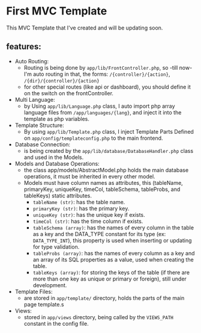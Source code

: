 # First MVC Template
This MVC Template that I've created and will be updating soon.

## features:
- Auto Routing: 
  * Routing is being done by ```app/lib/FrontController.php```, so -till now- I'm
  auto routing in that, the forms: ```/{controller}/{action}```, ```/{dir}/{controller}/{action}```
  * for other special routes (like api or dashboard), you should define it on the switch on the frontController.
- Multi Language: 
  - by Using ```app/lib/Language.php``` class, I auto import php array language files from ```/app/languages/{lang}```, and inject it into the template as php variables.
- Template Structure:
  - By using ```app/lib/Template.php``` class, I inject Template Parts Defined on ```app/config/templateconfig.php``` to the main frontend.
- Database Connection: 
  - is being created by the ```app/lib/database/DatabaseHandler.php``` class and used in the Models.
- Models and Database Operations:
  - the class app/models/AbstractModel.php holds the main database operations, it must be inherited in every other model.
  - Models must have column names as attributes, this (tableName, primaryKey, uniqueKey, timeCol, tableSchema, tableProbs, and tableKeys) static attributes.
    - ```tableName (str)```: has the table name.
    - ```primaryKey (str)```: has the primary key.
    - ```uniqueKey (str)```: has the unique key if exists.
    - ```timeCol (str)```: has the time column if exists.
    - ```tableSchema (array)```: has the names of every column in the table as a key and the DATA_TYPE constant for its type (ex: ```DATA_TYPE_INT```), this property is used when inserting or updating for type validation.
    - ```tableProbs (array)```: has the names of every column as a key and an array of its SQL properties as a value, used when creating the table.
    - ```tableKeys (array)```: for storing the keys of the table (if there are more than one key as unique or primary or foreign), still under development.
- Template Files:
  - are stored in ```app/template/``` directory, holds the parts of the main page template.s
- Views:
  - stored in ```app/views``` directory, being called by the ```VIEWS_PATH``` constant in the config file.
